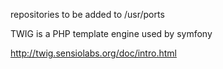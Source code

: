 repositories to be added to /usr/ports

TWIG is a PHP template engine used by symfony

http://twig.sensiolabs.org/doc/intro.html 



